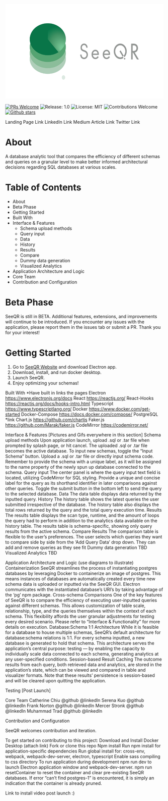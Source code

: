 <p align="center">
<img src="./frontend/assets/images/logo_readme.png" height=300/>
</p>

[![PRs Welcome](https://img.shields.io/badge/PRs-welcome-brightgreen.svg)](https://github.com/oslabs-beta/SeeQR)
![Release: 1.0](https://img.shields.io/badge/Release-1.0-red)
![License: MIT](https://img.shields.io/badge/License-MIT-orange.svg)
![Contributions Welcome](https://img.shields.io/badge/Contributions-welcome-blue.svg)
[![Github stars](https://img.shields.io/github/stars/oslabs-beta/SeeQR?style=social)](https://github.com/oslabs-beta/SeeQR)

Landing Page Link
LinkedIn Link
Medium Article Link
Twitter Link

# About

A database analytic tool that compares the efficiency of different schemas and queries on a granular level to make better informed architectural decisions regarding SQL databases at various scales.

# Table of Contents

- About
- Beta Phase
- Getting Started
- Built With
- Interface & Features
  - Schema upload methods
  - Query input
  - Data
  - History
  - Results
  - Compare
  - Dummy data generation
  - Visualized Analytics
- Application Architecture and Logic
- Core Team
- Contribution and Configuration

# Beta Phase

SeeQR is still in BETA. Additional features, extensions, and improvements will continue to be introduced. If you encounter any issues with the application, please report them in the issues tab or submit a PR. Thank you for your interest!

# Getting Started

1. Go to [SeeQR Website](https://www.theseeqr.io) and download Electron app.
2. Download, install, and run docker desktop.
3. Launch SeeQR.
4. Enjoy optimizing your schemas!

Built With *Have built in links the pages
Electron		https://www.electronjs.org/docs
React			https://reactjs.org/
React-Hooks		https://reactjs.org/docs/hooks-intro.html
Typescript		https://www.typescriptlang.org/
Docker			https://www.docker.com/get-started
Docker-Compose 	https://docs.docker.com/compose/
PostgreSQL		*link
Chart.js		https://github.com/chartjs
Faker.js		https://github.com/Marak/faker.js
CodeMirror		https://codemirror.net/

Interface & Features [Pictures and Gifs everywhere in this section]
Schema upload methods
Upon application launch, upload .sql or .tar file when prompted by splash page, or hit cancel.
The uploaded .sql or .tar file becomes the active database.
To input new schemas, toggle the “Input Schema” button. Upload a .sql or .tar file or directly input schema code. Remember to provide the schema with a unique label, as it will be assigned to the name property of the newly spun up database connected to the schema.
Query input
The center panel is where the query input text field is located, utilizing CodeMirror for SQL styling.
Provide a unique and concise label for the query as its shorthand identifier in later comparisons against other queries.
Toggle the submit button in the bottom left to send the query to the selected database.
Data
The data table displays data returned by the inputted query.
History
The history table shows the latest queries the user submitted irrespective of the database.
The history table also displays the total rows returned by the query and the total query execution time.
Results
The results table displays the scan type, runtime, and the amount of loops the query had to perform in addition to the analytics data available on the history table.
The results table is schema-specific, showing only query results from the active schema.
Compare Results
The comparison table is flexible to the user’s preferences.
The user selects which queries they want to compare side by side from the ‘Add Query Data’ drop down.
They can add and remove queries as they see fit
Dummy data generation
TBD
Visualized Analytics
TBD



Application Architecture and Logic
(use diagrams to illustrate)
Containerization
SeeQR streamlines the process of instantiating postgres databases by leveraging Docker to containerize an image of postgres. This means instances of databases are automatically created every time new schema data is uploaded or inputted via the SeeQR GUI. Electron communicates with the instantiated database’s URI’s by taking advantage of the ‘pg’ npm package. 
Cross-schema Comparisons
One of the key features of SeeQR is to compare the efficiency of executing user-inputted queries against different schemas. This allows customization of table scale, relationship, type, and the queries themselves within the context of each schema. This flexibility affords the user granular adjustments for testing every desired scenario. Please refer to “Interface & Functionality” for more details on execution.
Database:Schema 1:1 Architecture
While it is feasible for a database to house multiple schemas, SeeQR’s default architecture for database:schema relations is 1:1. For every schema inputted, a new database is generated to hold that schema. This architecture serves the application’s central purpose: testing — by enabling the capacity to individually scale data connected to each schema, generating analytics at any user-specified conditions.
Session-based Result Caching
The outcome results from each query, both retrieved data and analytics, are stored in the application’s state, which can be viewed and compared in table and visualizer formats. Note that these results’ persistence is session-based and will be cleared upon quitting the application.


Testing [Post Launch]


Core Team
Catherine Chiu @github @linkedIn
Serena Kuo @github @linkedIn
Frank Norton @github @linkedIn
Mercer Stronk @github @linkedIn
Muhammad Trad @github @linkedIn


Contribution and Configuration

SeeQR welcomes contribution and iteration. 

To get started on contributing to this project: 
Download and Install Docker Desktop (attach link)
Fork or clone this repo
Npm install
Run npm install for application-specific dependencies
Run global install for: cross-env, webpack, webpack-dev-server, electron, typescript
Enable sass compiling to css directory 
To run application during development 
npm run dev to launch Electron application window and webpack-dev-server.
npm run resetContainer to reset the container and clear pre-existing SeeQR databases. If error “can’t find postgres-1” is encountered, it is simply an indication that the container is already pruned.

Link to install video post launch :)

